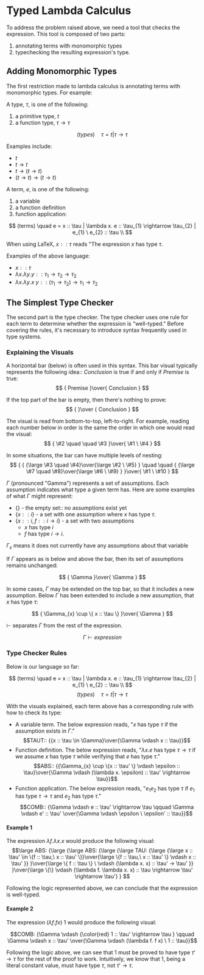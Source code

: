 # Typed Lambda Calculus

To address the problem raised above, we need a tool that checks the expression. This tool is composed of two parts:
1. annotating terms with monomorphic types
1. typechecking the resulting expression's type.

## Adding Monomorphic Types

The first restriction made to lambda calculus is annotating terms with monomorphic types. For example:

A type, $\tau$, is one of the following:
1. a primitive type, $t$
2. a function type, $\tau \rightarrow \tau$

$$
(types) \quad \tau = t | \tau \rightarrow \tau
$$

Examples include:
- $t$
- $t \rightarrow t$
- $t \rightarrow (t \rightarrow t)$
- $(t \rightarrow t) \rightarrow (t \rightarrow t)$

A term, $e$, is one of the following:
1. a variable
2. a function definition
3. function application:

$$
(terms) \quad e = x :: \tau | \lambda x. e :: \tau_{1} \rightarrow \tau_{2} | e_{1} \ e_{2} :: \tau \\
$$

When using LaTeX, $x :: \tau$ reads "The expression $x$ has type $\tau$.

Examples of the above language:
- $x :: \tau$
- $\lambda x. \lambda y. y :: \tau_{1} \rightarrow \tau_{2} \rightarrow \tau_{2}$
- $\lambda x. \lambda y. x \ y :: (\tau_{1} \rightarrow \tau_{2}) \rightarrow \tau_{1} \rightarrow \tau_{2}$

## The Simplest Type Checker

The second part is the type checker. The type checker uses one rule for each term to determine whether the expression is "well-typed." Before covering the rules, it's necessary to introduce syntax frequently used in type systems.

### Explaining the Visuals

A horizontal bar (below) is often used in this syntax. This bar visual typically represents the following idea:: $Conclusion$ is true if and only if $Premise$ is true:
$$
{
Premise
}\over{
  Conclusion
}
$$

If the top part of the bar is empty, then there's nothing to prove:
$$
{
}\over
{
  Conclusion
}
$$

The visual is read from bottom-to-top, left-to-right. For example, reading each number below in order is the same the order in which one would read the visual:
$$
{
\#2 \quad \quad \#3
}\over{
  \#1 \ \#4
}
$$

In some situations, the bar can have multiple levels of nesting:
$$
{
{
  {\large \#3 \quad \#4}\over{\large \#2 \ \#5}
} \quad \quad {
  {\large \#7 \quad \#8}\over{\large \#6 \ \#9}
}
}\over{
  \#1 \ \#10
}
$$

$\Gamma$ (pronounced "Gamma") represents a set of assumptions. Each assumption indicates what type a given term has. Here are some examples of what $\Gamma$ might represent:
- $\{\}$ - the empty set:: no assumptions exist yet
- $\{ x :: i \}$ - a set with one assumption where $x$ has type $\tau$.
- $\{ x :: i, f :: i \rightarrow i \}$ - a set with two assumptions
  - $x$ has type $i$
  - $f$ has type $i \rightarrow i$.

$\Gamma_{x}$ means it does not currently have any assumptions about that variable

If $\Gamma$ appears as is below and above the bar, then its set of assumptions remains unchanged:

$$
{
\Gamma
}\over{
  \Gamma
}
$$

In some cases, $\Gamma$ may be extended on the top bar, so that it includes a new assumption. Below $\Gamma$ has been extended to include a new assumption, that $x$ has type $\tau$:

$$
{
\Gamma_{x} \cup \{ x :: \tau \}
}\over{
  \Gamma
}
$$

$\vdash$ separates $\Gamma$ from the rest of the expression.

$$
\Gamma \vdash expression
$$

### Type Checker Rules

Below is our language so far:

$$
(terms) \quad e = x :: \tau | \lambda x. e :: \tau_{1} \rightarrow \tau_{2} | e_{1} \ e_{2} :: \tau \\
$$
$$
(types) \quad \tau = t | \tau \rightarrow \tau
$$

With the visuals explained, each term above has a corresponding rule with how to check its type:

- A variable term. The below expression reads, "$x$ has type $\tau$ if the assumption exists in $\Gamma$."
    $$TAUT:: {{x :: \tau \in \Gamma}\over{\Gamma \vdash x :: \tau}}$$
- Function definition. The below expression reads, "$\lambda x. e$ has type $\tau \rightarrow \tau$ if we assume $x$ has type $\tau$ while verifying that $e$ has type $\tau$."
    $$ABS:: {{\Gamma_{x} \cup \{x :: \tau' \} \vdash \epsilon :: \tau}\over{\Gamma \vdash (\lambda x. \epsilon) :: \tau' \rightarrow \tau}}$$
- Function application. The below expression reads, "$e_{1} e_{2}$ has type $\tau$ if $e_{1}$ has type $\tau \rightarrow \tau$ and $e_{2}$ has type $\tau$."
    $$COMB:: {\Gamma \vdash e :: \tau' \rightarrow \tau \qquad \Gamma \vdash e' :: \tau' \over{\Gamma \vdash \epsilon \ \epsilon' :: \tau}}$$

#### Example 1

The expression $\lambda f. \lambda x. x$ would produce the following visual:
$$\large
      ABS: {\large
        {\large ABS:
          {\large {\large TAU:
            {\large {\large x :: \tau' \in \{f :: \tau,\ x :: \tau' \}}\over{\large
              \{f :: \tau,\ x :: \tau' \} \vdash x :: \tau'
            }}
          }\over{\large
            \{ f :: \tau \} \ \vdash (\lambda x. x) :: \tau' -> \tau'
          }}
        }\over{\large
        \{\} \vdash (\lambda f. \lambda x. x) :: \tau \rightarrow \tau' \rightarrow \tau'}
      }
      $$

Following the logic represented above, we can conclude that the expression is well-typed.

#### Example 2

The expression $(\lambda f. f x) \ 1$ would produce the following visual:

$$COMB: {\Gamma \vdash {\color{red} 1 :: \tau' \rightarrow \tau } \qquad \Gamma \vdash x :: \tau' \over{\Gamma \vdash (\lambda f. f x) \ 1 :: \tau}}$$

Following the logic above, we can see that $1$ must be proved to have type $\tau' \rightarrow \tau$ for the rest of the proof to work. Intuitively, we know that $1$, being a literal constant value, must have type $\tau$, not $\tau' \rightarrow \tau$.
